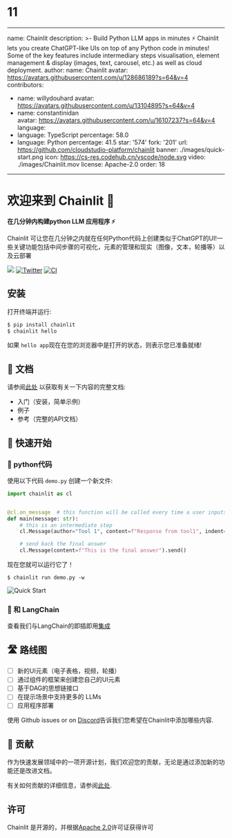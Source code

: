 # 11
---
name: Chainlit
description: >-
  Build Python LLM apps in minutes ⚡️
  Chainlit lets you create ChatGPT-like UIs on top of any Python code in minutes! Some of the key features include intermediary steps visualisation, element management & display (images, text, carousel, etc.) as well as cloud deployment.
author:
  name: Chainlit
  avatar: https://avatars.githubusercontent.com/u/128686189?s=64&v=4
contributors: 
  - name: willydouhard
    avatar: https://avatars.githubusercontent.com/u/13104895?s=64&v=4
  - name: constantinidan  
    avatar: https://avatars.githubusercontent.com/u/16107237?s=64&v=4
language:
  - language: TypeScript
    percentage: 58.0
  - language: Python
    percentage: 41.5
star: '574'
fork: '201'
url: https://github.com/cloudstudio-platform/chainlit
banner: ./images/quick-start.png
icon: https://cs-res.codehub.cn/vscode/node.svg
video: ./images/Chainlit.mov
license: Apache-2.0
order: 18
---

# 欢迎来到 Chainlit 👋

**在几分钟内构建python LLM 应用程序 ⚡️**

Chainlit 可让您在几分钟之内就在任何Python代码上创建类似于ChatGPT的UI!一些关键功能包括中间步骤的可视化，元素的管理和现实（图像，文本，轮播等）以及云部署

[![](https://dcbadge.vercel.app/api/server/ZThrUxbAYw?style=flat)](https://discord.gg/ZThrUxbAYw)
[![Twitter](https://img.shields.io/twitter/url/https/twitter.com/chainlit_io.svg?style=social&label=Follow%20%40chainlit_io)](https://twitter.com/chainlit_io)
[![CI](https://github.com/Chainlit/chainlit/actions/workflows/ci.yaml/badge.svg)](https://github.com/Chainlit/chainlit/actions/workflows/ci.yaml)

## 安装

打开终端并运行:

```bash
$ pip install chainlit
$ chainlit hello
```

如果 `hello app`现在在您的浏览器中是打开的状态，则表示您已准备就绪!

## 📖 文档

请参阅[此处](https://docs.chainlit.io) 以获取有关一下内容的完整文档:

- 入门（安装，简单示例）
- 例子
- 参考（完整的API文档）

## 🚀 快速开始

### 🐍 python代码

使用以下代码 `demo.py` 创建一个新文件:
```python
import chainlit as cl


@cl.on_message  # this function will be called every time a user inputs a message in the UI
def main(message: str):
    # this is an intermediate step
    cl.Message(author="Tool 1", content=f"Response from tool1", indent=1).send()

    # send back the final answer
    cl.Message(content=f"This is the final answer").send()
```

现在您就可以运行它了！
```
$ chainlit run demo.py -w
```

<img src="./images/quick-start.png" alt="Quick Start"></img>

### 🔗 和 LangChain

查看我们与LangChain的即插即用[集成](https://docs.chainlit.io/langchain)

## 🛣 路线图
- [ ] 新的UI元素（电子表格，视频，轮播）
- [ ] 通过组件的框架来创建您自己的UI元素
- [ ] 基于DAG的思想链接口
- [ ] 在提示场景中支持更多的 LLMs 
- [ ] 应用程序部署

使用 Github issues or on [Discord](https://discord.gg/ZThrUxbAYw)告诉我们您希望在Chainlit中添加哪些内容.

## 💁 贡献

作为快速发展领域中的一项开源计划，我们欢迎您的贡献，无论是通过添加新的功能还是改进文档。

有关如何贡献的详细信息，请参阅[此处](.github/CONTRIBUTING.md).

## 许可
Chainlit 是开源的，并根据[Apache 2.0](LICENSE)许可证获得许可
